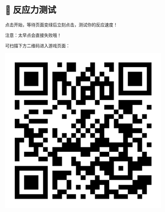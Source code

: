 
<body>
  <h1>🧠 反应力测试</h1>
  <p>点击开始，等待页面变绿后立刻点击，测试你的反应速度！</p>
  <p>注意：太早点会直接失败哦！</p>

  <p>可扫描下方二维码进入游戏页面：</p>
  <img src="./luzhihong/qrcode.png" alt="二维码">

</body>

